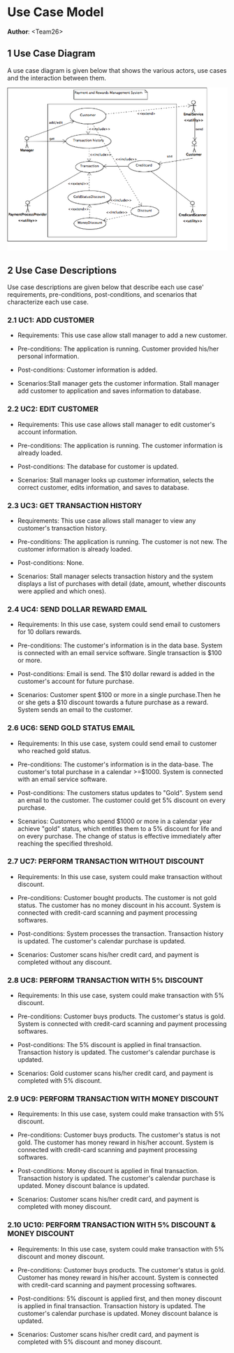 # Use Case Model



**Author**: \<Team26\>

## 1 Use Case Diagram
A use case diagram is given below that shows the various actors, use cases and the interaction between them.

![Class Diagram Image](Images/usecasediagram.png)


## 2 Use Case Descriptions

Use case descriptions are given below that describe each use case' requirements, pre-conditions, post-conditions, and scenarios that characterize each use case.
### 2.1 UC1: ADD CUSTOMER
- Requirements: This use case allow stall manager to add a new customer.

- Pre-conditions: The application is running. Customer provided his/her personal information.

- Post-conditions: Customer information is added.

- Scenarios:Stall manager gets the customer information. Stall manager add customer to application and saves information
to database. 

### 2.2 UC2: EDIT CUSTOMER
- Requirements: This use case allows stall manager to edit customer's account information.

- Pre-conditions: The application is running. The customer information is already loaded.

- Post-conditions: The database for customer is updated.

- Scenarios: Stall manager looks up customer information, selects the correct customer, edits information, and saves to
database. 

### 2.3 UC3: GET TRANSACTION HISTORY
- Requirements: This use case allows stall manager to view any customer's transaction history.

- Pre-conditions: The application is running. The customer is not new. The customer information is
already loaded.

- Post-conditions: None.
- Scenarios: Stall manager selects transaction history and the system displays a list of purchases with detail (date,
amount, whether discounts were applied and which ones).


### 2.4 UC4: SEND DOLLAR REWARD EMAIL
- Requirements: In this use case, system could send email to customers for 10 dollars rewards.

- Pre-conditions: The customer's information is in the data base. System is connected with an email service software.
Single transaction is $100 or more.
- Post-conditions: Email is send. The $10 dollar reward is added in the customer's account for future purchase.

- Scenarios: Customer spent $100 or more in a single purchase.Then he or she gets a $10 discount towards a future
purchase as a reward. System sends an email to the customer.

### 2.6 UC6: SEND GOLD STATUS EMAIL
- Requirements: In this use case, system could send email to customer who reached gold status.

- Pre-conditions: The customer's information is in the data-base. The customer's total purchase in a calendar >=$1000.
System is connected with an email service software. 

- Post-conditions: The customers status updates to "Gold". System send an email to the customer. The customer could get
5% discount on every purchase.

- Scenarios: Customers who spend $1000 or more in a calendar year achieve "gold" status, which entitles them to a 5%
discount for life and on every purchase. The change of status is effective immediately after reaching the specified
threshold. 

### 2.7 UC7: PERFORM TRANSACTION WITHOUT DISCOUNT
- Requirements: In this use case, system could make transaction without discount.

- Pre-conditions: Customer bought products. The customer is not gold status. The customer has no money discount in his
account. System is connected with credit-card scanning and payment processing softwares. 

- Post-conditions: System processes the transaction. Transaction history is updated. The customer's calendar purchase
is updated.
 
- Scenarios: Customer scans his/her credit card, and payment is completed without any discount.

### 2.8 UC8: PERFORM TRANSACTION WITH 5% DISCOUNT
- Requirements: In this use case, system could make transaction with 5% discount.

- Pre-conditions: Customer buys products. The customer's status is gold. System is connected with credit-card scanning
and payment processing softwares.

- Post-conditions: The 5% discount is applied in final transaction. Transaction history is updated. The customer's
calendar purchase is updated.

- Scenarios: Gold customer scans his/her credit card, and payment is completed with 5% discount.

### 2.9 UC9: PERFORM TRANSACTION WITH MONEY DISCOUNT
- Requirements: In this use case, system could make transaction with 5% discount.

- Pre-conditions: Customer buys products. The customer's status is not gold. The customer has money reward in his/her
account. System is connected with credit-card scanning and payment processing softwares.

- Post-conditions: Money discount is applied in final transaction. Transaction history is updated. The customer's
calendar purchase is updated. Money discount balance is updated.

- Scenarios: Customer scans his/her credit card, and payment is completed with money discount.

### 2.10 UC10: PERFORM TRANSACTION WITH 5% DISCOUNT & MONEY DISCOUNT
- Requirements: In this use case, system could make transaction with 5% discount and money discount.

- Pre-conditions: Customer buys products. The customer's status is gold. Customer has money reward in his/her account.
System is connected with credit-card scanning and payment processing softwares.

- Post-conditions: 5% discount is applied first, and then money discount is applied in final transaction. Transaction
history is updated. The customer's calendar purchase is updated. Money discount balance is updated.

- Scenarios: Customer scans his/her credit card, and payment is completed with 5% discount and money discount.

